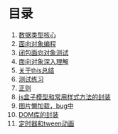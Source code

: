 目录
====

1. [数据类型核心](数据类型核心.md)
2. [面向对象编程](面向对象编程.md)
3. [闭包面向对象测试](闭包面向对象测试.md)
4. [面向对象深入理解](面向对象深入理解.md)
5. [关于this总结](关于this总结.md)
6. [测试练习](https://github.com/smileyby/product-sort)
7. [正则](正则.md)
8. [js盒子模型和常用样式方法的封装](js盒子模型和常用样式方法的封装.md)
9. [图片懒加载，bug中](图片懒加载.md)
10. [DOM库的封装](DOM库封装.md)
11. [定时器和tween动画](定时器和tween动画.md)